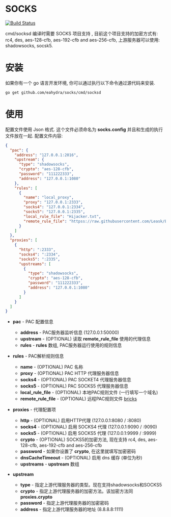 # SOCKS
[![Build Status](https://travis-ci.org/eahydra/socks.svg?branch=master)](https://travis-ci.org/eahydra/socks)

cmd/socksd 编译时需要 SOCKS 项目支持 , 目前这个项目支持的加密方式有: rc4, des, aes-128-cfb, aes-192-cfb and aes-256-cfb, 上游服务器可以使用: shadowsocks, socsk5.

# 安装
如果你有一个 go 语言开发环境, 你可以通过执行以下命令通过源代码来安装.
```
go get github.com/eahydra/socks/cmd/socksd
```

# 使用
配置文件使用 Json 格式. 这个文件必须命名为 **socks.config** 并且和生成的执行文件放在一起.
配置文件内容:
```json
{
  "pac": {
    "address": "127.0.0.1:2016",
    "upstream": {
      "type": "shadowsocks",
      "crypto": "aes-128-cfb",
      "password": "111222333",
      "address": "127.0.0.1:1080"
    },
    "rules": [
      {
        "name": "local_proxy",
        "proxy": "127.0.0.1:2333",
        "socks4": "127.0.0.1:2334",
        "socks5": "127.0.0.1:2335",
        "local_rule_file": "Hijacker.txt",
        "remote_rule_file": "httpss://raw.githubusercontent.com/Leask/BRICKS/master/gfw.bricks"
      }
    ]
  },
  "proxies": [
    {
      "http": ":2333",
      "socks4": ":2334",
      "socks5": ":2335",
      "upstreams": [
        {
          "type": "shadowsocks",
          "crypto": "aes-128-cfb",
          "password": "111222333",
          "address": "127.0.0.1:1080"
        }
      ]
    }
  ]
}

```

*  **pac**	- PAC 配置信息
    * **address**   - PAC服务器监听信息 (127.0.0.1:50000)
    * **upstream**  - (OPTIONAL)  读取 **remote_rule_file** 使用的代理信息
    * **rules**     - **rules** 数组, PAC服务器运行使用的规则信息

* **rules** - PAC解析规则信息
    * **name**     - (OPTIONAL)  PAC 名称
    * **proxy**    - (OPTIONAL)  PAC HTTP 代理服务器信息
    * **socks4**   - (OPTIONAL)  PAC SOCKET4 代理服务器信息
    * **socks5**   - (OPTIONAL) PAC SOCKS5 代理服务器信息
    * **local_rule_file**   - (OPTIONAL) 本地PAC规则文件 (一行填写一个域名)
    * **remote_rule_file**  - (OPTIONAL) 远程PAC规则文件 [bricks](https://raw.githubusercontent.com/Leask/BRICKS/master/gfw.bricks)

*  **proxies**             	- 代理配置项
	*  **http**       		- (OPTIONAL) 启用HTTP代理 (127.0.0.1:8080 / :8080)
	*  **socks4**          	- (OPTIONAL) 启用 SOCKS4 代理 (127.0.0.1:9090 / :9090)
	*  **socks5**          	- (OPTIONAL) 启用 SOCKS5 代理 (127.0.0.1:9999 / :9999)
	*  **crypto**   		- (OPTIONAL) SOCKS5的加密方法, 现在支持 rc4, des, aes-128-cfb, aes-192-cfb and aes-256-cfb
	*  **password**      	- 如果你设置了 **crypto**, 在这里就填写加密密码
	*  **dnsCacheTimeout**  - (OPTIONAL) 启用 dns 缓存 (单位为秒)
	*  **upstreams**		    - **upstream** 数组

* **upstream**
    *  **type**         	- 指定上游代理服务器的类型。现在支持shadowsocks和SOCKS5
    *  **crypto**        	- 指定上游代理服务器的加密方法。该加密方法同 **proxies.crypto**
    *  **password**         - 指定上游代理服务器的加密密码
    *  **address**          - 指定上游代理服务器的地址 (8.8.8.8:1111)
